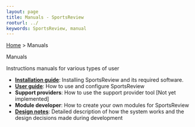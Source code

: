 ```yaml
---
layout: page
title: Manuals - SportsReview
rooturl: ../
keywords: SportsReview, manual
---
```


[Home](../) > Manuals

<div class="title">Manuals</div>

Instructions manuals for various types of user

* [**Installation guide**](install): Installing SportsReview and its required software.
* [**User guide**](user/): How to use and configure SportsReview
* **Support providers**: How to use the support provider tool [Not yet implemented]
* **Module developer**: How to create your own modules for SportsReview
* [**Design notes**](../developers): Detailed description of how the system works and the design 
decisions made during development
